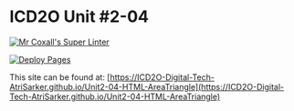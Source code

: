 # ICD2O Unit #2-04

[![Mr Coxall's Super Linter](https://github.com/ICD2O-Digital-Tech-AtriSarker/Unit2-04-HTML-AreaTriangle/workflows/Mr%20Coxall's%20Super%20Linter/badge.svg)](https://github.com/ICD2O-Digital-Tech-AtriSarker/Unit2-04-HTML-AreaTriangle/actions)

[![Deploy Pages](https://github.com/ICD2O-Digital-Tech-AtriSarker/Unit2-04-HTML-AreaTriangle/workflows/Deploy%20Pages/badge.svg)](https://github.com/ICD2O-Digital-Tech-AtriSarker/Unit2-04-HTML-AreaTriangle/actions)

This site can be found at: [https://ICD2O-Digital-Tech-AtriSarker.github.io/Unit2-04-HTML-AreaTriangle](https://ICD2O-Digital-Tech-AtriSarker.github.io/Unit2-04-HTML-AreaTriangle)
